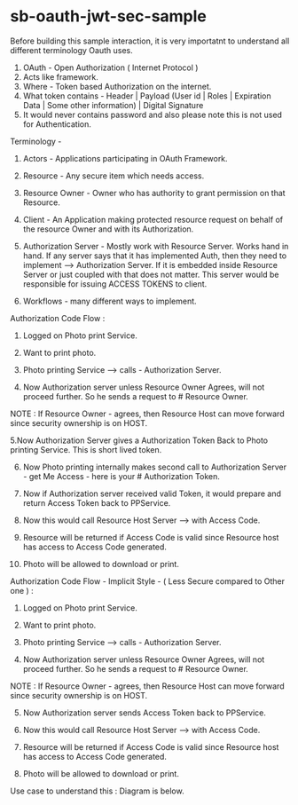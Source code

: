 # sb-oauth-jwt-sec-sample

Before building this sample interaction, it is very importatnt to understand all different terminology Oauth uses.

1. OAuth - Open Authorization ( Internet Protocol ) 
2. Acts like framework.
3. Where - Token based Authorization on the internet.
4. What token contains - Header | Payload (User id | Roles | Expiration Data | Some other information) | Digital Signature
5. It would never contains password and also please note this is not used for Authentication.


Terminology - 

1. Actors - Applications participating in OAuth Framework.
2. Resource - Any secure item which needs access.
3. Resource Owner - Owner who has authority to grant permission on that Resource.
4. Client - An Application making protected resource request on behalf of the resource Owner and with its Authorization.

5. Authorization Server - Mostly work with Resource Server. Works hand in hand. If any server says that it has implemented Auth, then they need to implement --> Authorization Server. If it is embedded inside Resource Server or just coupled with that does not matter. This server would be responsible for issuing ACCESS TOKENS to client.

6. Workflows - many different ways to implement.

Authorization Code Flow : 

1. Logged on Photo print Service.

2. Want to print photo.

3. Photo printing Service --> calls - Authorization Server.

4. Now Authorization server unless Resource Owner Agrees, will not proceed further. So he sends a request to # Resource Owner.

NOTE  : If Resource Owner - agrees, then Resource Host can move forward since security ownership is on HOST.

5.Now Authorization Server gives a Authorization Token Back to Photo printing Service. This is short lived token.

6. Now Photo printing internally makes second call to Authorization Server - get Me Access - here is your # Authorization Token.

7. Now if Authorization server received valid Token, it would prepare and return Access Token back to PPService.

8. Now this would call Resource Host Server --> with Access Code.

9. Resource will be returned if Access Code is valid since Resource host has access to Access Code generated.

10. Photo will be allowed to download or print.

Authorization Code Flow - Implicit Style  - ( Less Secure compared to Other one ) : 

1. Logged on Photo print Service.

2. Want to print photo.

3. Photo printing Service --> calls - Authorization Server.

4. Now Authorization server unless Resource Owner Agrees, will not proceed further. So he sends a request to # Resource Owner.

NOTE  : If Resource Owner - agrees, then Resource Host can move forward since security ownership is on HOST.

5. Now Authorization server sends Access Token back to PPService.

6. Now this would call Resource Host Server --> with Access Code.

7. Resource will be returned if Access Code is valid since Resource host has access to Access Code generated.

8. Photo will be allowed to download or print.


Use case to understand this : Diagram is below.
